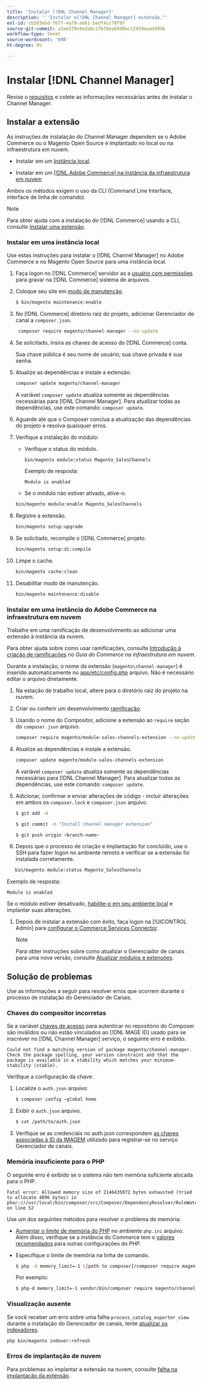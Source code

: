 ```yaml
---
title: 'Instalar [!DNL Channel Manager]'
description: '''Instalar o[!DNL Channel Manager] extensão."'
exl-id: cb593ebd-f077-4a79-a661-bedf4cc70f97
source-git-commit: a3ae579c0eda0c27bf8eab9d0ac12919eaad494b
workflow-type: tm+mt
source-wordcount: '698'
ht-degree: 0%

---
```



# Instalar [!DNL Channel Manager]

Revise o [requisitos](onboard.md#requirements) e colete as informações necessárias antes de instalar o Channel Manager.

## Instalar a extensão

As instruções de instalação do Channel Manager dependem se o Adobe Commerce ou o Magento Open Source é implantado no local ou na infraestrutura em nuvem.

- Instalar em um [Instância local](#install-on-an-on-premises-instance).

- Instalar em um [[!DNL Adobe Commerce] na instância da infraestrutura em nuvem](#install-adobe-commerce-on-cloud-infrastructure)

Ambos os métodos exigem o uso da CLI (Command Line Interface, interface de linha de comando).

>[!NOTE]
>
>Para obter ajuda com a instalação do [!DNL Commerce] usando a CLI, consulte [Instalar uma extensão](https://experienceleague.adobe.com/docs/commerce-operations/installation-guide/tutorials/extensions.html).

### Instalar em uma instância local

Use estas instruções para instalar o [!DNL Channel Manager] no Adobe Commerce e no Magento Open Source para uma instância local.

1. Faça logon no [!DNL Commerce] servidor as a [usuário com permissões](https://experienceleague.adobe.com/docs/commerce-operations/installation-guide/prerequisites/file-system/configure-permissions.html) para gravar na [!DNL Commerce] sistema de arquivos.

1. Coloque seu site em [modo de manutenção](https://experienceleague.adobe.com/docs/commerce-operations/installation-guide/tutorials/maintenance-mode.html).

   ```bash
   $ bin/magento maintenance:enable
   ```

1. No [!DNL Commerce] diretório raiz do projeto, adicionar Gerenciador de canal a `composer.json`.

   ```bash
    composer require magento/channel-manager --no-update
   ```

1. Se solicitado, insira as chaves de acesso do [!DNL Commerce] conta.

   Sua chave pública é seu nome de usuário; sua chave privada é sua senha.

1. Atualize as dependências e instale a extensão.

   ```bash
   composer update magento/channel-manager
   ```

   A variável `composer update` atualiza somente as dependências necessárias para [!DNL Channel Manager]. Para atualizar todas as dependências, use este comando: `composer update`.

1. Aguarde até que o Composer conclua a atualização das dependências do projeto e resolva quaisquer erros.

1. Verifique a instalação do módulo:

   - Verifique o status do módulo.

      ```bash
      bin/magento module:status Magento_SalesChannels
      ```

      Exemplo de resposta:

      ```terminal
      Module is enabled
      ```

   - Se o módulo não estiver ativado, ative-o.

   ```bash
   bin/magento module:enable Magento_SalesChannels
   ```

1. Registre a extensão.

   ```bash
   bin/magento setup:upgrade
   ```

1. Se solicitado, recompile o [!DNL Commerce] projeto.

   ```bash
   bin/magento setup:di:compile
   ```

1. Limpe o cache.

   ```bash
   bin/magento cache:clean
   ```

1. Desabilitar modo de manutenção.

   ```bash
   bin/magento maintenance:disable
   ```

### Instalar em uma instância do Adobe Commerce na infraestrutura em nuvem

Trabalhe em uma ramificação de desenvolvimento ao adicionar uma extensão à instância da nuvem.

Para obter ajuda sobre como usar ramificações, consulte [Introdução à criação de ramificações](https://experienceleague.adobe.com/docs/commerce-cloud-service/user-guide/develop/cli-branches.html) no _Guia do Commerce na infraestrutura em nuvem_.

Durante a instalação, o nome da extensão (`magento\channel-manager`) é inserido automaticamente no [app/etc/config.php](https://experienceleague.adobe.com/docs/commerce-cloud-service/user-guide/configure-store/store-settings.html) arquivo. Não é necessário editar o arquivo diretamente.

1. Na estação de trabalho local, altere para o diretório raiz do projeto na nuvem.

1. Criar ou conferir um desenvolvimento [ramificação](https://experienceleague.adobe.com/docs/commerce-cloud-service/user-guide/develop/cli-branches.html).

1. Usando o nome do Compositor, adicione a extensão ao `require` seção do `composer.json` arquivo.

   ```bash
   composer require magento/module-sales-channels-extension --no-update
   ```

1. Atualize as dependências e instale a extensão.

   ```bash
   composer update magento/module-sales-channels-extension
   ```

   A variável `composer update` atualiza somente as dependências necessárias para [!DNL Channel Manager]. Para atualizar todas as dependências, use este comando: `composer update`.

1. Adicionar, confirmar e enviar alterações de código - incluir alterações em ambos os `composer.lock` e `composer.json` arquivo.

   ```bash
   $ git add -A
   ```

   ```bash
   $ git commit -m "Install channel manager extension" 
   ```

   ```bash
   $ git push origin <branch-name>
   ```

1. Depois que o processo de criação e implantação for concluído, use o SSH para fazer logon no ambiente remoto e verificar se a extensão foi instalada corretamente.

```bash
   bin/magento module:status Magento_SalesChannels
```

Exemplo de resposta:

```terminal
Module is enabled
```

Se o módulo estiver desativado, [habilite-o em seu ambiente local](https://experienceleague.adobe.com/docs/commerce-cloud-service/user-guide/configure-store/extensions.html) e implantar suas alterações.


1. Depois de instalar a extensão com êxito, faça logon na [!UICONTROL Admin] para [configurar o Commerce Services Connector](connect.md).

   >[!NOTE]
   >
   >Para obter instruções sobre como atualizar o Gerenciador de canais para uma nova versão, consulte [Atualizar módulos e extensões](https://experienceleague.adobe.com/docs/commerce-operations/upgrade-guide/modules/upgrade.html).


## Solução de problemas

Use as informações a seguir para resolver erros que ocorrem durante o processo de instalação do Gerenciador de Canais.

### Chaves do compositor incorretas

Se a variável [chaves de acesso](https://experienceleague.adobe.com/docs/commerce-operations/installation-guide/prerequisites/authentication-keys.html) para autenticar no repositório do Composer são inválidos ou não estão vinculados ao [!DNL MAGE ID] usado para se inscrever no [!DNL Channel Manager] serviço, o seguinte erro é exibido.

```terminal
Could not find a matching version of package magento/channel-manager. Check the package spelling, your version constraint and that the package is available in a stability which matches your minimum-stability (stable).
```

Verifique a configuração da chave:

1. Localize o `auth.json` arquivo:

   ```bash
   $ composer config –global home
   ```

1. Exibir o `auth.json` arquivo.

   ```bash
   $ cat /path/to/auth.json
   ```

1. Verifique se as credenciais no auth.json correspondem [as chaves associadas à ID da IMAGEM](https://experienceleague.adobe.com/docs/commerce-operations/installation-guide/prerequisites/authentication-keys.html) utilizado para registrar-se no serviço Gerenciador de canais.

### Memória insuficiente para o PHP

O seguinte erro é exibido se o sistema não tem memória suficiente alocada para o PHP.

```terminal
Fatal error: Allowed memory size of 2146435072 bytes exhausted (tried to allocate 4096 bytes) in phar:///usr/local/bin/composer/src/Composer/DependencyResolver/RuleWatchGraph.php on line 52
```

Use um dos seguintes métodos para resolver o problema de memória:

- [Aumentar o limite de memória do PHP](https://experienceleague.adobe.com/docs/commerce-cloud-service/user-guide/configure/app/php-settings.html) no ambiente `php.ini` arquivo. Além disso, verifique se a instância do Commerce tem o [valores recomendados](https://experienceleague.adobe.com/docs/commerce-operations/installation-guide/prerequisites/php-settings.html) para outras configurações do PHP.

- Especifique o limite de memória na linha de comando.

   ```bash
   $ php -d memory_limit=-1 \[path to composer]/composer require magento/payment-services.
   ```

   Por exemplo:

   ```bash
   $ php-d memory_limit=-1 vendor/bin/composer require magento/channel-manager
   ```

### Visualização ausente

Se você receber um erro sobre uma falha `process_catalog_exporter_view` durante a instalação do Gerenciador de canais, tente [atualizar os indexadores](https://experienceleague.adobe.com/docs/commerce-operations/configuration-guide/cli/manage-indexers.html).

```bash
php bin/magento indexer:refresh
```

### Erros de implantação de nuvem

Para problemas ao implantar a extensão na nuvem, consulte [falha na implantação da extensão](https://experienceleague.adobe.com/docs/commerce-cloud-service/user-guide/develop/deploy/recover-failed-deployment.html).
